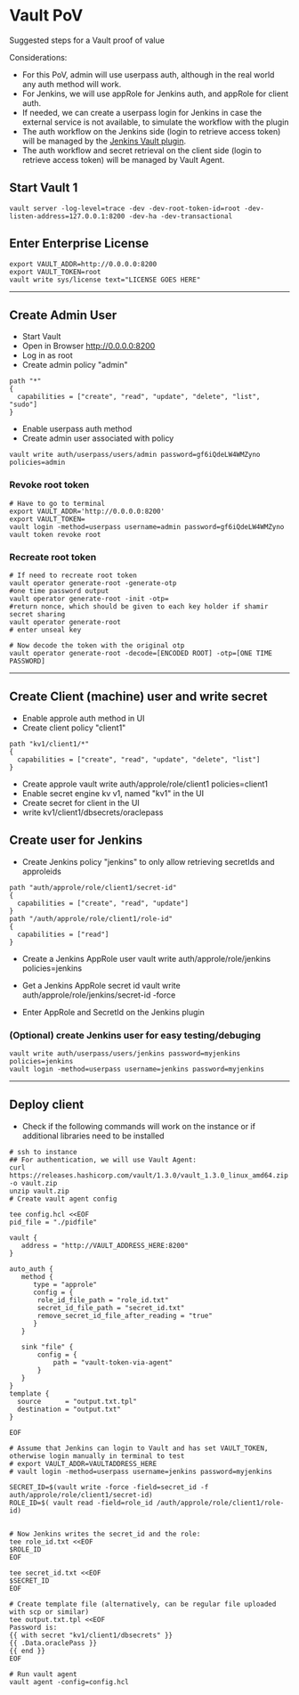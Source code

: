 # Vault PoV
Suggested steps for a Vault proof of value

Considerations:
- For this PoV, admin will use userpass auth, although in the real world any auth method will work.
- For Jenkins, we will use appRole for Jenkins auth, and appRole for client auth.
- If needed, we can create a userpass login for Jenkins in case the external service is not available, to simulate the workflow with the plugin
- The auth workflow on the Jenkins side (login to retrieve access token) will be managed by the [Jenkins Vault plugin](https://wiki.jenkins.io/display/JENKINS/HashiCorp+Vault+Plugin).
- The auth workflow and secret retrieval on the client side (login to retrieve access token) will be managed by Vault Agent.

## Start Vault 1
```
vault server -log-level=trace -dev -dev-root-token-id=root -dev-listen-address=127.0.0.1:8200 -dev-ha -dev-transactional
```
## Enter Enterprise License
```
export VAULT_ADDR=http://0.0.0.0:8200
export VAULT_TOKEN=root
vault write sys/license text="LICENSE GOES HERE"
```
-----

## Create Admin User
-	Start Vault
-	Open in Browser http://0.0.0.0:8200
-	Log in as root
-	Create admin policy "admin"
```
path "*"
{
  capabilities = ["create", "read", "update", "delete", "list", "sudo"]
}

```
-	Enable userpass auth method
-	Create admin user associated with policy 
```
vault write auth/userpass/users/admin password=gf6iQdeLW4WMZyno policies=admin
```
### Revoke root token
```
# Have to go to terminal
export VAULT_ADDR='http://0.0.0.0:8200'
export VAULT_TOKEN=
vault login -method=userpass username=admin password=gf6iQdeLW4WMZyno
vault token revoke root
```
### Recreate root token
```
# If need to recreate root token
vault operator generate-root -generate-otp
#one time password output
vault operator generate-root -init -otp=
#return nonce, which should be given to each key holder if shamir secret sharing
vault operator generate-root
# enter unseal key

# Now decode the token with the original otp
vault operator generate-root -decode=[ENCODED ROOT] -otp=[ONE TIME PASSWORD]
```
-----

## Create Client (machine) user and write secret
-	Enable approle auth method in UI
-	Create client policy "client1"
```
path "kv1/client1/*"
{
  capabilities = ["create", "read", "update", "delete", "list"]
}
```
-	Create approle
vault write auth/approle/role/client1 policies=client1 
-   Enable secret engine kv v1, named "kv1" in the UI
- Create secret for client in the UI
-	write kv1/client1/dbsecrets/oraclepass

## Create user for Jenkins
-	Create Jenkins policy "jenkins" to only allow retrieving secretIds and approleids
```
path "auth/approle/role/client1/secret-id"
{
  capabilities = ["create", "read", "update"]
}
path "/auth/approle/role/client1/role-id"
{
  capabilities = ["read"]
}
```
-	Create a Jenkins AppRole user
vault write auth/approle/role/jenkins policies=jenkins 

-	Get a Jenkins AppRole secret id
vault write auth/approle/role/jenkins/secret-id -force

-	Enter AppRole and SecretId on the Jenkins plugin

### (Optional) create Jenkins user for easy testing/debuging
```
vault write auth/userpass/users/jenkins password=myjenkins policies=jenkins
vault login -method=userpass username=jenkins password=myjenkins
```
-----

## Deploy client
-	Check if the following commands will work on the instance or if additional libraries need to be installed
```
# ssh to instance
## For authentication, we will use Vault Agent:
curl https://releases.hashicorp.com/vault/1.3.0/vault_1.3.0_linux_amd64.zip -o vault.zip
unzip vault.zip
# Create vault agent config

tee config.hcl <<EOF
pid_file = "./pidfile"

vault {
   address = "http://VAULT_ADDRESS_HERE:8200"
}

auto_auth {
   method {
      type = "approle" 
      config = {
       role_id_file_path = "role_id.txt"
       secret_id_file_path = "secret_id.txt"
       remove_secret_id_file_after_reading = "true"
      }
   }

   sink "file" {
       config = {
           path = "vault-token-via-agent"
       }
   }
}
template {
  source      = "output.txt.tpl"
  destination = "output.txt"
}

EOF

# Assume that Jenkins can login to Vault and has set VAULT_TOKEN, otherwise login manually in terminal to test
# export VAULT_ADDR=VAULTADDRESS_HERE
# vault login -method=userpass username=jenkins password=myjenkins

SECRET_ID=$(vault write -force -field=secret_id -f auth/approle/role/client1/secret-id)
ROLE_ID=$( vault read -field=role_id /auth/approle/role/client1/role-id)


# Now Jenkins writes the secret_id and the role:
tee role_id.txt <<EOF
$ROLE_ID
EOF

tee secret_id.txt <<EOF
$SECRET_ID
EOF

# Create template file (alternatively, can be regular file uploaded with scp or similar)
tee output.txt.tpl <<EOF
Password is:
{{ with secret "kv1/client1/dbsecrets" }}
{{ .Data.oraclePass }}
{{ end }}
EOF

# Run vault agent
vault agent -config=config.hcl
```
